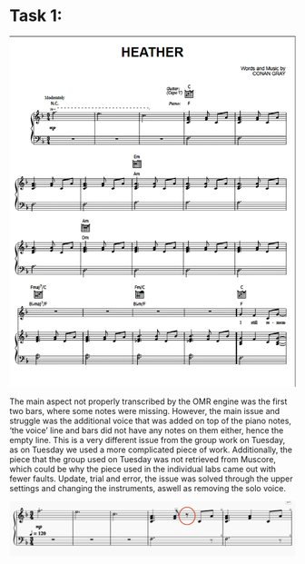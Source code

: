 # Task 1: 

![Alt Text](IMAGES/1_Original_Score.png) 

The main aspect not properly transcribed by the OMR engine was the first two bars, where some notes were missing. However, the main issue and struggle was the additional voice that was added on top of the piano notes, ‘the voice’ line and bars did not have any notes on them either, hence the empty line. This is a very different issue from the group work on Tuesday, as on Tuesday we used a more complicated piece of work. Additionally, the piece that the group used on Tuesday was not retrieved from Muscore, which could be why the piece used in the individual labs came out with fewer faults. Update, trial and error,  the issue was solved through the upper settings and changing the instruments, aswell as removing the solo voice. 

![Alt Text](IMAGES/the_edited_mistake.png) 
